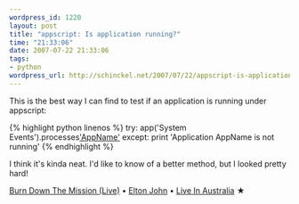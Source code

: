 ```yaml
--- 
wordpress_id: 1220
layout: post
title: "appscript: Is application running?"
time: "21:33:06"
date: 2007-07-22 21:33:06
tags: 
- python
wordpress_url: http://schinckel.net/2007/07/22/appscript-is-application-running/
---
```

This is the best way I can find to test if an application is running under appscript: 
    
{% highlight python linenos %}
    try:
        app('System Events').processes['AppName']()
    except:
        print 'Application AppName is not running'
{% endhighlight %}

I think it's kinda neat. I'd like to know of a better method, but I looked pretty hard! 

[Burn Down The Mission (Live)][1] • [Elton John][2] • [Live In Australia][3] ★

   [1]: http://phobos.apple.com/WebObjects/MZSearch.woa/wa/advancedSearchResults?songTerm=Burn+Down+The+Mission+(Live)&artistTerm=Elton+John
   [2]: http://phobos.apple.com/WebObjects/MZSearch.woa/wa/advancedSearchResults?artistTerm=Elton+John
   [3]: http://phobos.apple.com/WebObjects/MZSearch.woa/wa/advancedSearchResults?albumTerm=Live+In+Australia&artistTerm=Elton+John

